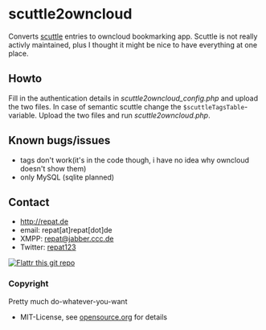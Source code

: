 scuttle2owncloud
======
Converts [scuttle](http://sourceforge.net/projects/scuttle/ "scuttle on sourceforge") entries to owncloud bookmarking app.
Scuttle is not really activly maintained, plus I thought it might be nice to have everything at one place.

## Howto
Fill in the authentication details in *scuttle2owncloud_config.php* and upload the two files.
In case of semantic scuttle change the `$scuttleTagsTable`-variable.
Upload the two files and run *scuttle2owncloud.php*.

## Known bugs/issues
* tags don't work(it's in the code though, i have no idea why owncloud doesn't show them)
* only MySQL (sqlite planned)

## Contact
* http://repat.de
* email: repat[at]repat[dot]de
* XMPP: repat@jabber.ccc.de
* Twitter: [repat123](https://twitter.com/repat123 "repat123 on twitter")

[![Flattr this git repo](http://api.flattr.com/button/flattr-badge-large.png)](https://flattr.com/submit/auto?user_id=repat&url=https://github.com/repat/scuttle2owncloud&title=scuttle2owncloud&language=&tags=github&category=software) 

### Copyright
Pretty much do-whatever-you-want
* MIT-License, see [opensource.org](http://opensource.org/licenses/mit-license.php "opensource.org MIT License") for details
